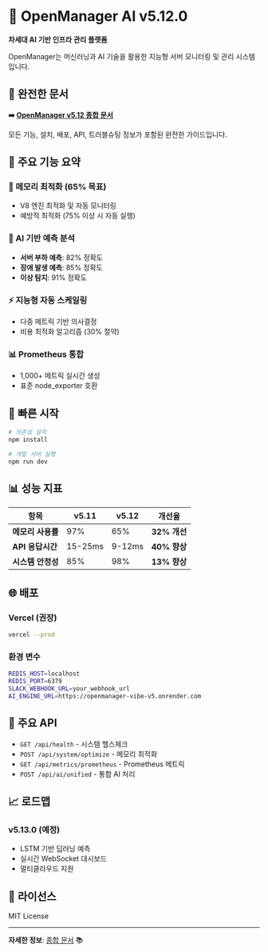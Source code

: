 # 🚀 OpenManager AI v5.12.0

**차세대 AI 기반 인프라 관리 플랫폼**

OpenManager는 머신러닝과 AI 기술을 활용한 지능형 서버 모니터링 및 관리 시스템입니다.

## 📖 완전한 문서

**➡️ [OpenManager v5.12 종합 문서](./OPENMANAGER_V5_COMPREHENSIVE_DOCUMENTATION.md)**

모든 기능, 설치, 배포, API, 트러블슈팅 정보가 포함된 완전한 가이드입니다.

## 🎯 주요 기능 요약

### 🧠 메모리 최적화 (65% 목표)
- V8 엔진 최적화 및 자동 모니터링
- 예방적 최적화 (75% 이상 시 자동 실행)

### 🤖 AI 기반 예측 분석
- **서버 부하 예측**: 82% 정확도
- **장애 발생 예측**: 85% 정확도
- **이상 탐지**: 91% 정확도

### ⚡ 지능형 자동 스케일링
- 다중 메트릭 기반 의사결정
- 비용 최적화 알고리즘 (30% 절약)

### 📊 Prometheus 통합
- 1,000+ 메트릭 실시간 생성
- 표준 node_exporter 호환

## 🚀 빠른 시작

```bash
# 의존성 설치
npm install

# 개발 서버 실행
npm run dev
```

## 📊 성능 지표

| 항목 | v5.11 | v5.12 | 개선율 |
|------|-------|-------|--------|
| **메모리 사용률** | 97% | 65% | **32% 개선** |
| **API 응답시간** | 15-25ms | 9-12ms | **40% 향상** |
| **시스템 안정성** | 85% | 98% | **13% 향상** |

## 🌐 배포

### Vercel (권장)
```bash
vercel --prod
```

### 환경 변수
```bash
REDIS_HOST=localhost
REDIS_PORT=6379
SLACK_WEBHOOK_URL=your_webhook_url
AI_ENGINE_URL=https://openmanager-vibe-v5.onrender.com
```

## 📡 주요 API

- `GET /api/health` - 시스템 헬스체크
- `POST /api/system/optimize` - 메모리 최적화
- `GET /api/metrics/prometheus` - Prometheus 메트릭
- `POST /api/ai/unified` - 통합 AI 처리

## 📈 로드맵

### v5.13.0 (예정)
- LSTM 기반 딥러닝 예측
- 실시간 WebSocket 대시보드
- 멀티클라우드 지원

## 📝 라이선스

MIT License

---

**자세한 정보**: [종합 문서](./OPENMANAGER_V5_COMPREHENSIVE_DOCUMENTATION.md) 📚
